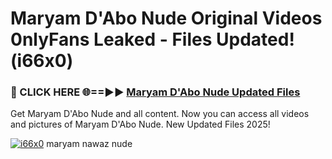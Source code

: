 # Maryam D'Abo Nude Original Videos 0nlyFans Leaked - Files Updated! (i66x0)

<h3>🔴 CLICK HERE 🌐==►► <a href="https://tinyurl.com/yc6ubb5a" rel="nofollow">Maryam D'Abo Nude Updated Files</a></h3>

Get Maryam D'Abo Nude and all content. Now you can access all videos and pictures of Maryam D'Abo Nude. New Updated Files 2025!

[![i66x0](https://i.imgur.com/7eu0CRL.gif)](https://tinyurl.com/yc6ubb5a)
maryam nawaz nude